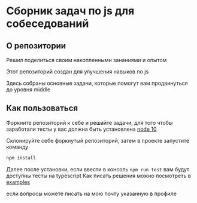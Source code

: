 # Сборник задач по js для собеседований

## О репозитории

Решил поделиться своим накопленными зананиями и опытом

Этот репозиторий создан для улучшения навыков по js

Здесь собраны основные задачи, которые помогут вам продвинуться до уровня middle

## Как пользоваться

Форкните репозиторий к себе и решайте задачи, для того чтобы заработали тесты у вас должна быть установлена [node 10](https://nodejs.org/ru/)

Склонируйте себе форкнутый репозиторий, затем в проекте запустите команду

```js
npm install
```

Далее после установки, если ввести в консоль ``npm run test`` вам будут доступны тесты на typescript
Как писать решения можно посмотреть в [examples](./src/examples)

если вопросы можете писать на мою почту указанную в профиле
